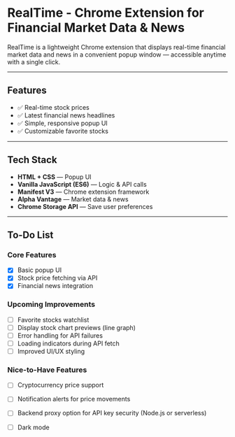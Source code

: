 # RealTime - Chrome Extension for Financial Market Data & News

RealTime is a lightweight Chrome extension that displays real-time financial market data and news in a convenient popup window — accessible anytime with a single click.

---

## Features

- ✅ Real-time stock prices
- ✅ Latest financial news headlines  
- ✅ Simple, responsive popup UI  
- ✅ Customizable favorite stocks

---

## Tech Stack

- **HTML + CSS** — Popup UI  
- **Vanilla JavaScript (ES6)** — Logic & API calls  
- **Manifest V3** — Chrome extension framework  
- **Alpha Vantage** — Market data & news
- **Chrome Storage API** — Save user preferences

---

## To-Do List

### Core Features
- [X] Basic popup UI  
- [X] Stock price fetching via API  
- [X] Financial news integration  

### Upcoming Improvements
- [ ] Favorite stocks watchlist  
- [ ] Display stock chart previews (line graph)  
- [ ] Error handling for API failures  
- [ ] Loading indicators during API fetch  
- [ ] Improved UI/UX styling  

### Nice-to-Have Features
- [ ] Cryptocurrency price support  
- [ ] Notification alerts for price movements  
- [ ] Backend proxy option for API key security (Node.js or serverless)  
- [ ] Dark mode  


